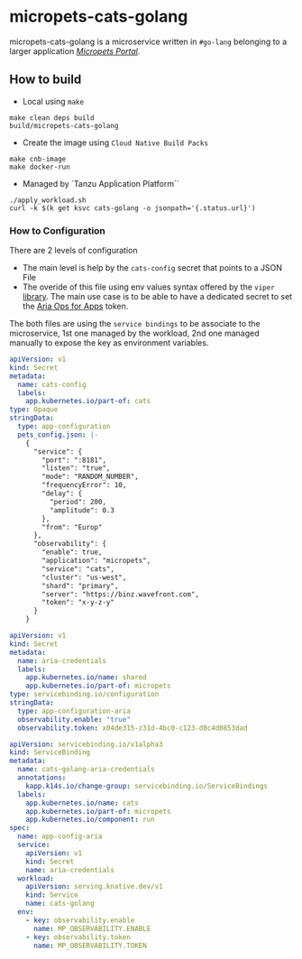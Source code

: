 # micropets-cats-golang

micropets-cats-golang is a microservice written in `#go-lang` belonging to a larger application [*Micropets Portal*](https://github.com/bmoussaud/micropets-app).

## How to build

* Local using `make` 

```
make clean deps build
build/micropets-cats-golang
```

* Create the image using `Cloud Native Build Packs`

```
make cnb-image
make docker-run
```
* Managed by `Tanzu Application Platform``

```
./apply_workload.sh
curl -k $(k get ksvc cats-golang -o jsonpath='{.status.url}')
```

### How to Configuration

There are 2 levels of configuration
* The main level is help by the `cats-config` secret that points to a JSON File
* The overide of this file using env values syntax offered by the `viper` [library](https://github.com/spf13/viper). The main use case is to be able to have a dedicated secret to set the [Aria Ops for Apps]() token.

The both files are using the `service bindings` to be associate to the microservice, 1st one managed by the workload, 2nd one managed manually to expose the key as environment variables.

```yaml
apiVersion: v1
kind: Secret
metadata:
  name: cats-config
  labels:
    app.kubernetes.io/part-of: cats
type: Opaque
stringData:
  type: app-configuration
  pets_config.json: |-
    {
      "service": {
        "port": ":8181",
        "listen": "true",
        "mode": "RANDOM_NUMBER",
        "frequencyError": 10,
        "delay": {
          "period": 200,
          "amplitude": 0.3
        },
        "from": "Europ"
      },
      "observability": {
        "enable": true,
        "application": "micropets",
        "service": "cats",
        "cluster": "us-west",
        "shard": "primary",
        "server": "https://binz.wavefront.com",
        "token": "x-y-z-y"
      }
    }
````

```yaml
apiVersion: v1
kind: Secret
metadata:
  name: aria-credentials
  labels:
    app.kubernetes.io/name: shared
    app.kubernetes.io/part-of: micropets
type: servicebinding.io/configuration
stringData:
  type: app-configuration-aria
  observability.enable: "true"
  observability.token: x04de315-z31d-4bc0-c123-d8c4d0853dad
```

```yaml
apiVersion: servicebinding.io/v1alpha3
kind: ServiceBinding
metadata:
  name: cats-golang-aria-credentials
  annotations:    
    kapp.k14s.io/change-group: servicebinding.io/ServiceBindings
  labels:
    app.kubernetes.io/name: cats
    app.kubernetes.io/part-of: micropets    
    app.kubernetes.io/component: run
spec:
  name: app-config-aria
  service:
    apiVersion: v1
    kind: Secret
    name: aria-credentials
  workload:
    apiVersion: serving.knative.dev/v1
    kind: Service
    name: cats-golang
  env:
    - key: observability.enable
      name: MP_OBSERVABILITY.ENABLE
    - key: observability.token
      name: MP_OBSERVABILITY.TOKEN

```